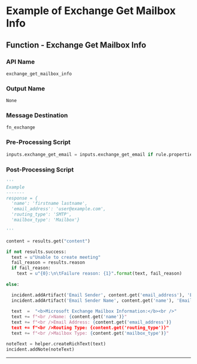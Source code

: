 <!--
    DO NOT MANUALLY EDIT THIS FILE
    THIS FILE IS AUTOMATICALLY GENERATED WITH resilient-sdk codegen
-->

# Example of Exchange Get Mailbox Info

## Function - Exchange Get Mailbox Info

### API Name
`exchange_get_mailbox_info`

### Output Name
`None`

### Message Destination
`fn_exchange`

### Pre-Processing Script
```python
inputs.exchange_get_email = inputs.exchange_get_email if rule.properties.exchange_get_email is None else rule.properties.exchange_get_email
```

### Post-Processing Script
```python
'''
Example
-------
response = {
  'name': 'firstname lastname',
  'email_address': 'user@example.com',
  'routing_type': 'SMTP',
  'mailbox_type': 'Mailbox'}

'''

content = results.get("content")

if not results.success:
  text = u"Unable to create meeting"
  fail_reason = results.reason
  if fail_reason:
    text = u"{0}:\n\tFailure reason: {1}".format(text, fail_reason)
    
else:

  incident.addArtifact('Email Sender', content.get('email_address'), 'Email address from Exchange Get Mailbox Info')
  incident.addArtifact('Email Sender Name', content.get('name'), 'Email sender name from Exchange Get Mailbox Info')
  
  text  =  "<b>Microsoft Exchange Mailbox Information:</b><br />"
  text += f"<br />Name: {content.get('name')}"
  text += f"<br />Email Address: {content.get('email_address')}
  text += f"<br />Routing Type: {content.get('routing_type')}"
  text += f"<br />Mailbox Type: {content.get('mailbox_type')}"

noteText = helper.createRichText(text)
incident.addNote(noteText)
```

---

